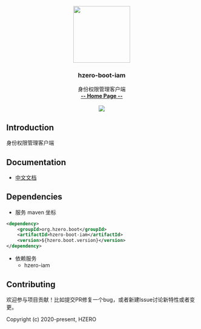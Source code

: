 <p align="center">
    <img src="https://file.open.hand-china.com/hsop-image/doc_classify/0/fed03e0fcb9d4a408d5be052fced12d1/hzero.png" width="150">
    <h3><p style="text-align:center">hzero-boot-iam</p></h3>
    <p align="center">
        身份权限管理客户端
        <br>
        <a href="http://open.hand-china.com/document-center/doc/component/924/11092?doc_id=6125"><strong>-- Home Page --</strong></a>
        <br>
        <br>
         <a href="http://www.apache.org/licenses/LICENSE-2.0">
             <img src="https://img.shields.io/github/license/alibaba/arthas.svg" >
         </a>
    </p>    
</p>


## Introduction
身份权限管理客户端


## Documentation
- [中文文档](http://open.hand-china.com/document-center/doc/component/924/11092?doc_id=6125)

## Dependencies

* 服务 maven 坐标

```xml
<dependency>
    <groupId>org.hzero.boot</groupId>
    <artifactId>hzero-boot-iam</artifactId>
    <version>${hzero.boot.version}</version>
</dependency>
```

* 依赖服务
    - hzero-iam
    
## Contributing

欢迎参与项目贡献！比如提交PR修复一个bug，或者新建Issue讨论新特性或者变更。

Copyright (c) 2020-present, HZERO
